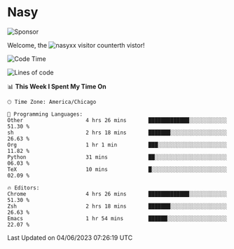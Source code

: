 # Nasy

<!--
<p align="center">
<img height="200" src="https://github-readme-stats.vercel.app/api?username=nasyxx&count_private=true&show_icons=true&theme=dracula&include_all_commits=true"/>
<img height="200" src="https://github-readme-stats.vercel.app/api/top-langs/?username=nasyxx&theme=dracula&hide=html,jupyter+notebook&count_private=true&show_icons=true"/>
</p>

  
----------------
-->

![Sponsor](https://img.shields.io/static/v1.svg?label=Sponsor&message=%E2%9D%A4&logo=GitHub&style=flat&color=pink)
 
Welcome, the ![nasyxx visitor counter](https://count.getloli.com/get/@nasyxx?theme=rule34)th vistor!
 
<!--START_SECTION:waka-->
![Code Time](http://img.shields.io/badge/Code%20Time-3%2C553%20hrs%2040%20mins-blue)

![Lines of code](https://img.shields.io/badge/From%20Hello%20World%20I%27ve%20Written-6.3%20million%20lines%20of%20code-blue)

📊 **This Week I Spent My Time On** 

```text
🕑︎ Time Zone: America/Chicago

💬 Programming Languages: 
Other                    4 hrs 26 mins       █████████████░░░░░░░░░░░░   51.30 % 
sh                       2 hrs 18 mins       ███████░░░░░░░░░░░░░░░░░░   26.63 % 
Org                      1 hr 1 min          ███░░░░░░░░░░░░░░░░░░░░░░   11.82 % 
Python                   31 mins             ██░░░░░░░░░░░░░░░░░░░░░░░   06.03 % 
TeX                      10 mins             █░░░░░░░░░░░░░░░░░░░░░░░░   02.09 % 

🔥 Editors: 
Chrome                   4 hrs 26 mins       █████████████░░░░░░░░░░░░   51.30 % 
Zsh                      2 hrs 18 mins       ███████░░░░░░░░░░░░░░░░░░   26.63 % 
Emacs                    1 hr 54 mins        ██████░░░░░░░░░░░░░░░░░░░   22.07 % 
```


 Last Updated on 04/06/2023 07:26:19 UTC
<!--END_SECTION:waka-->

<!-- ![visitors](https://visitor-badge.laobi.icu/badge?page_id=nasyxx.nasyxx) -->
